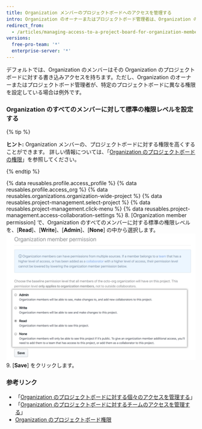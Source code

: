 ```yaml
---
title: Organization メンバーのプロジェクトボードへのアクセスを管理する
intro: Organization のオーナーまたはプロジェクトボード管理者は、Organization のすべてのメンバーについて、プロジェクトボードのデフォルトの権限レベルを設定できます。
redirect_from:
  - /articles/managing-access-to-a-project-board-for-organization-members
versions:
  free-pro-team: '*'
  enterprise-server: '*'
---
```


デフォルトでは、Organization のメンバーはその Organization のプロジェクトボードに対する書き込みアクセスを持ちます。ただし、Organization のオーナーまたはプロジェクトボード管理者が、特定のプロジェクトボードに異なる権限を設定している場合は例外です。

### Organization のすべてのメンバーに対して標準の権限レベルを設定する

{% tip %}

**ヒント:** Organization メンバーの、プロジェクトボードに対する権限を高くすることができます。 詳しい情報については、「[Organization のプロジェクトボードの権限](/articles/project-board-permissions-for-an-organization)」を参照してください。

{% endtip %}

{% data reusables.profile.access_profile %}
{% data reusables.profile.access_org %}
{% data reusables.organizations.organization-wide-project %}
{% data reusables.project-management.select-project %}
{% data reusables.project-management.click-menu %}
{% data reusables.project-management.access-collaboration-settings %}
8. [Organization member permission] で、Organization のすべてのメンバーに対する標準の権限レベルを、[**Read**]、[**Write**]、[**Admin**]、[**None**] の中から選択します。 ![Organization のすべてのメンバーのプロジェクトボードに対する標準の権限](/assets/images/help/projects/baseline-project-permissions-for-organization-members.png)
9. [**Save**] をクリックします。

### 参考リンク

- 「[Organization のプロジェクトボードに対する個々のアクセスを管理する](/articles/managing-an-individual-s-access-to-an-organization-project-board)」
- 「[Organization のプロジェクトボードに対するチームのアクセスを管理する](/articles/managing-team-access-to-an-organization-project-board)」
- [Organization のプロジェクトボード権限](/articles/project-board-permissions-for-an-organization)
